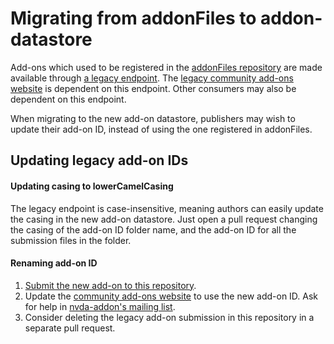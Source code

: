 # Migrating from addonFiles to addon-datastore
Add-ons which used to be registered in the [addonFiles repository](https://github.com/nvaccess/addonFiles) are made available through [a legacy endpoint](https://github.com/nvaccess/addon-datastore/blob/master/docs/design/designOverview.md#legacy).
The [legacy community add-ons website](https://addons.nvda-project.org/) is dependent on this endpoint.
Other consumers may also be dependent on this endpoint.

When migrating to the new add-on datastore, publishers may wish to update their add-on ID, instead of using the one registered in addonFiles.

## Updating legacy add-on IDs

#### Updating casing to lowerCamelCasing
The legacy endpoint is case-insensitive, meaning authors can easily update the casing in the new add-on datastore.
Just open a pull request changing the casing of the add-on ID folder name,
and the add-on ID for all the submission files in the folder.

#### Renaming add-on ID
1. [Submit the new add-on to this repository](./submissionGuide.md).
1. Update the [community add-ons website](https://addons.nvda-project.org/) to use the new add-on ID.
Ask for help in [nvda-addon's mailing list](https://nvda-addons.groups.io/).
1. Consider deleting the legacy add-on submission in this repository in a separate pull request.
